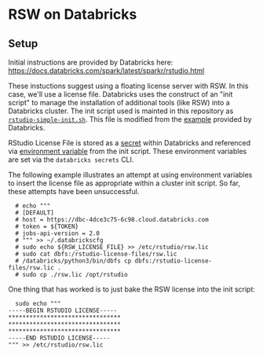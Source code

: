 # RSW on Databricks

## Setup
Initial instructions are provided by Databricks here: https://docs.databricks.com/spark/latest/sparkr/rstudio.html

These instuctions suggest using a floating license server with RSW. In this case, we'll use a license file. Databricks uses the construct of an "init script" to manage the installation of additional tools (like RSW) into a Databricks cluster. The init script used is mainted in this repository as [`rstudio-simple-init.sh`](rstudio-simple-init.sh). This file is modified from the [example](https://docs.databricks.com/spark/latest/sparkr/rstudio.html#install-rstudio-workbench) provided by Databricks.

RStudio License File is stored as a [secret](https://docs.databricks.com/security/secrets/secrets.html) within Databricks and referenced via [environment variable](https://docs.databricks.com/security/secrets/secrets.html#reference-a-secret-in-an-environment-variable) from the init script. These environment variables are set via the `databricks secrets` CLI.

The following example illustrates an attempt at using environment variables to insert the license file as appropriate within a cluster init script. So far, these attempts have been unsuccessful.

```
  # echo """
  # [DEFAULT]
  # host = https://dbc-4dce3c75-6c98.cloud.databricks.com
  # token = ${TOKEN}
  # jobs-api-version = 2.0
  # """ >> ~/.databrickscfg
  # sudo echo ${RSW_LICENSE_FILE} >> /etc/rstudio/rsw.lic
  # sudo cat dbfs:/rstudio-license-files/rsw.lic
  # /databricks/python3/bin/dbfs cp dbfs:/rstudio-license-files/rsw.lic .
  # sudo cp ./rsw.lic /opt/rstudio
```

One thing that has worked is to just bake the RSW license into the init script:

```
  sudo echo """
-----BEGIN RSTUDIO LICENSE-----
********************************
********************************
********************************
-----END RSTUDIO LICENSE-----
""" >> /etc/rstudio/rsw.lic
```